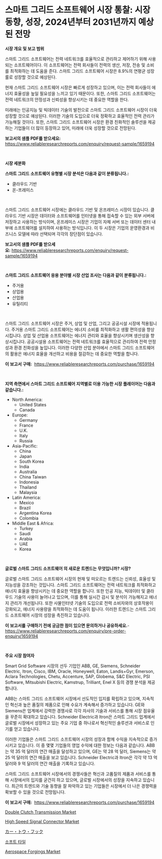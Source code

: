 <p><h1>스마트 그리드 소프트웨어 시장 통찰: 시장 동향, 성장, 2024년부터 2031년까지 예상된 전망</h1></p><p><strong>시장 개요 및 보고 범위</strong></p>
<p><p>스마트 그리드 소프트웨어는 전력 네트워크를 효율적으로 관리하고 제어하기 위해 사용되는 소프트웨어이다. 이 소프트웨어는 전력 회사들이 전력의 생산, 저장, 전송 및 소비를 최적화하는 데 도움을 준다. 스마트 그리드 소프트웨어 시장은 8.9%의 연평균 성장률로 성장할 것으로 예상된다. </p><p>현재 스마트 그리드 소프트웨어 시장은 빠르게 성장하고 있으며, 이는 전력 회사들이 에너지 효율성을 높일 필요성을 느끼고 있기 때문이다. 또한, 스마트 그리드 소프트웨어는 전력 네트워크의 안정성과 신뢰성을 향상시키는 데 중요한 역할을 한다.</p><p>미래에는 인공지능 및 빅데이터 기술의 발전으로 스마트 그리드 소프트웨어 시장이 더욱 성장할 것으로 예상된다. 이러한 기술의 도입으로 더욱 정확하고 효율적인 전력 관리가 가능해질 것이다. 또한, 스마트 그리드 소프트웨어 시장은 환경 친화적인 솔루션을 제공하는 기업들이 더 많이 등장하고 있어, 미래에 더욱 성장할 것으로 전망된다.</p></p>
<p><strong>보고서의 샘플 PDF를 받으세요:</strong> <a href="https://www.reliableresearchreports.com/enquiry/request-sample/1659194">https://www.reliableresearchreports.com/enquiry/request-sample/1659194</a></p>
<p>&nbsp;</p>
<p><strong>시장 세분화</strong></p>
<p><strong>스마트 그리드 소프트웨어 유형별 시장 분석은 다음과 같이 분류됩니다.:</strong></p>
<p><ul><li>클라우드 기반</li><li>온-프레미스</li></ul></p>
<p>&nbsp;</p>
<p><p>스마트 그리드 소프트웨어 시장에는 클라우드 기반 및 온프레미스 시장이 있습니다. 클라우드 기반 시장은 데이터와 소프트웨어를 인터넷을 통해 접속할 수 있는 외부 서버에 저장하고 사용하는 방식이며, 온프레미스 시장은 기업이 자체 서버 또는 데이터 센터 내부에 소프트웨어를 설치하여 사용하는 방식입니다. 이 두 시장은 기업의 운영환경과 비즈니스 모델에 따라 선택되며 각각의 장단점이 있습니다.</p></p>
<p><strong>보고서의 샘플 PDF를 받으세요:</strong>&nbsp;<a href="https://www.reliableresearchreports.com/enquiry/request-sample/1659194">https://www.reliableresearchreports.com/enquiry/request-sample/1659194</a></p>
<p>&nbsp;</p>
<p><strong> 스마트 그리드 소프트웨어 응용 분야별 시장 산업 조사는 다음과 같이 분류됩니다.:</strong></p>
<p><ul><li>주거용</li><li>상업용</li><li>산업용</li><li>유틸리티</li></ul></p>
<p>&nbsp;</p>
<p><p>스마트 그리드 소프트웨어 시장은 주거, 상업 및 산업, 그리고 공공시설 시장에 적용됩니다. 주거용 스마트 그리드 소프트웨어는 에너지 소비를 최적화하고 생활 편의성을 향상시킵니다. 상업 및 산업용 소프트웨어는 에너지 관리와 효율을 향상시키며 생산성을 향상시킵니다. 공공시설용 소프트웨어는 전력 네트워크를 효율적으로 관리하여 전력 안정성과 환경 친화성을 높입니다. 이러한 다양한 산업 분야에서 스마트 그리드 소프트웨어의 활용은 에너지 효율을 개선하고 비용을 절감하는 데 중요한 역할을 합니다.</p></p>
<p><strong>이 보고서 구매:</strong>&nbsp; <a href="https://www.reliableresearchreports.com/purchase/1659194">https://www.reliableresearchreports.com/purchase/1659194</a></p>
<p>&nbsp;</p>
<p><strong>지역 측면에서 스마트 그리드 소프트웨어 지역별로 이용 가능한 시장 플레이어는 다음과 같습니다.:</strong></p>
<p><ul>
    <li>
        North America:
        <ul>
            <li>United States</li>
            <li>Canada</li>
        </ul>
    </li>
    <li>
        Europe:
        <ul>
            <li>Germany</li>
            <li>France</li>
            <li>U.K.</li>
            <li>Italy</li>
            <li>Russia</li>
        </ul>
    </li>
    <li>
        Asia-Pacific:
        <ul>
            <li>China</li>
            <li>Japan</li>
            <li>South Korea</li>
            <li>India</li>
            <li>Australia</li>
            <li>China Taiwan</li>
            <li>Indonesia</li>
            <li>Thailand</li>
            <li>Malaysia</li>
        </ul>
    </li>
    <li>
        Latin America:
        <ul>
            <li>Mexico</li>
            <li>Brazil</li>
            <li>Argentina Korea</li>
            <li>Colombia</li>
        </ul>
    </li>
    <li>
        Middle East & Africa:
        <ul>
            <li>Turkey</li>
            <li>Saudi</li>
            <li>Arabia</li>
            <li>UAE</li>
            <li>Korea</li>
        </ul>
    </li>
    </ul></p>
<p>&nbsp;</p>
<p><strong>글로벌 스마트 그리드 소프트웨어 의 새로운 트렌드는 무엇입니까? 시장?</strong></p>
<p><p>글로벌 스마트 그리드 소프트웨어 시장의 현재 및 떠오르는 트렌드는 신뢰성, 효율성 및 지능성을 강조하는 것입니다. 스마트 그리드 소프트웨어는 전력 네트워크를 최적화하고 에너지 효율을 향상시키는 데 중요한 역할을 합니다. 또한 인공 지능, 빅데이터 및 클라우드 기술의 사용이 늘어나고 있으며, 이를 통해 실시간 감시 및 분석이 가능해지고 에너지 관리가 개선됩니다. 또한 사물인터넷 기술의 도입으로 전력 소비자와의 상호작용이 강화되고, 에너지 사용량을 최적화하는 데 도움이 됩니다. 이러한 트렌드는 스마트 그리드 소프트웨어 시장의 성장을 촉진하고 있습니다.</p></p>
<p><strong>이 보고서를 구매하기 전에 궁금한 점이 있으면 문의하거나 공유하세요.</strong>- <a href="https://www.reliableresearchreports.com/enquiry/pre-order-enquiry/1659194">https://www.reliableresearchreports.com/enquiry/pre-order-enquiry/1659194</a></p>
<p>&nbsp;</p>
<p><strong>주요 시장 참여자</strong></p>
<p><p>Smart Grid Software 시장의 선두 기업인 ABB, GE, Siemens, Schneider Electric, Itron, Cisco, IBM, Oracle, Honeywell, Eaton, Landis+Gyr, Emerson, Aclara Technologies, Chetu, Accenture, SAP, Globema, S&C Electric, PSI Software, Mitsubishi Electric, Kamstrup, Trilliant, Enel X 등의 경쟁 분석을 제공합니다. </p><p>ABB는 스마트 그리드 소프트웨어 시장에서 선도적인 입지를 확립하고 있으며, 지속적인 혁신과 높은 품질의 제품으로 인해 수요가 계속해서 증가하고 있습니다. GE와 Siemens은 업계에서 강력한 경쟁사로 각각 자사의 기술과 서비스를 통해 시장 점유율을 꾸준히 확대하고 있습니다. Schneider Electric과 Itron은 스마트 그리드 업계에서 글로벌 시장에서 성장하고 있는 주요 기업 중 하나로서 혁신적인 솔루션과 서비스로 인기를 얻고 있습니다.</p><p>이러한 기업들은 스마트 그리드 소프트웨어 시장의 성장과 함께 수익을 지속적으로 증가시키고 있습니다. 이 중 몇몇 기업들의 영업 수익에 대한 정보는 다음과 같습니다. ABB는 약 35 억 달러의 연간 매출을 달성하고 있으며, GE는 약 28 억 달러, Siemens는 약 25 억 달러의 연간 매출을 보고 있습니다. Schneider Electric과 Itron은 각각 약 13 억 달러와 9 억 달러의 연간 매출을 기록하고 있습니다.</p><p>스마트 그리드 소프트웨어 시장에서의 경쟁사들은 혁신과 고품질의 제품과 서비스를 통해 시장에서의 입지를 굳건히 하고 있으며, 글로벌 시장에서의 성장을 지속하고 있습니다. 최근의 트렌드와 기술 동향을 잘 파악하고 있는 기업들은 시장에서 더 나은 경쟁력을 확보할 수 있을 것으로 전망됩니다.</p></p>
<p><strong>이 보고서 구매:</strong>&nbsp;&nbsp;<a href="https://www.reliableresearchreports.com/purchase/1659194">https://www.reliableresearchreports.com/purchase/1659194</a></p>
<p><p><a href="https://issuu.com/reportprime-2/docs/double-clutch-transmission-market-size-2030.pptx">Double Clutch Transmission Market</a></p><p><a href="https://github.com/nicoletavirag/Market-Research-Report-List-2/blob/main/high-speed-signal-connector-market.md">High Speed Signal Connector Market</a></p><p><a href="https://github.com/DonaldShaw1965/Market-Research-Report-List-1/blob/main/362611013637.md">カー・トウ・フック</a></p><p><a href="https://github.com/vs019sa3m8x/Market-Research-Report-List-1/blob/main/323009812540.md">소프트 타일</a></p><p><a href="https://issuu.com/reportprime-2/docs/aerospace-forgings-market-size-2030.pptx">Aerospace Forgings Market</a></p></p>
